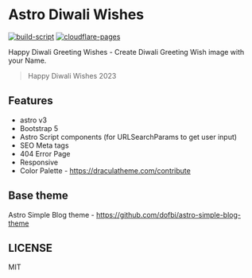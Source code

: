 # Astro Diwali Wishes

[![build-script](https://github.com/sanwebinfo/astro-diwali-wishes/actions/workflows/build.yml/badge.svg)](https://github.com/sanwebinfo/astro-diwali-wishes/actions/workflows/build.yml) [![cloudflare-pages](https://github.com/sanwebinfo/astro-diwali-wishes/actions/workflows/deploy.yml/badge.svg)](https://github.com/sanwebinfo/astro-diwali-wishes/actions/workflows/deploy.yml)  

Happy Diwali Greeting Wishes - Create Diwali Greeting Wish image with your Name.

> Happy Diwali Wishes 2023  

## Features

- astro v3
- Bootstrap 5
- Astro Script components (for URLSearchParams to get user input)
- SEO Meta tags
- 404 Error Page
- Responsive
- Color Palette - <https://draculatheme.com/contribute>

## Base theme

Astro Simple Blog theme - <https://github.com/dofbi/astro-simple-blog-theme>

## LICENSE

MIT
